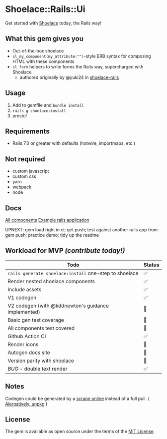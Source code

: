 # Shoelace::Rails::Ui
Get started with [Shoelace](https://shoelace.style/) today, the Rails way!

## What this gem gives you

* Out-of-the-box shoelace
* `sl_my_component(my_attribute:"")`-style ERB syntax for composing HTML with these components
* `sl_form` helpers to write forms the Rails way, supercharged with Shoelace      
  * authored originally by @yuki24 in [shoelace-rails](https://github.com/yuki24/shoelace-rails)

## Usage

1. Add to gemfile and `bundle install`
1. `rails g shoelace:install`
1. presto!

## Requirements
* Rails 7.0 or greater with defaults (hotwire, importmaps, etc.)

## Not required

* custom javascript
* custom css
* yarn
* webpack
* node

## Docs

[All components](#)
[Example rails application](https://github.com/Schwad/shoelace_rails_ui_test_application)

UPNEXT: gem load right in ci; get push; test against another rails app from gem push;
practice demo; tidy up the readme

## Workload for MVP _(contribute today!)_

| Todo  | Status |
| ------------- | ------------- |
| `rails generate shoelace:install` one-step to shoelace | ✅ |
| Render nested shoelace components  | ✅ |
| Include assets | ✅ |
| V1 codegen | ✅ |
| V2 codegen (with @kddnewton's guidance implemented) | 🔲 |
| Basic gen test coverage | 🔲 |
| All components test covered | 🔲 |
| Github Action CI | ✅ |
| Render icons  | 🔲  |
| Autogen docs site  | 🔲  |
| Version parity with shoelace  | 🔲  |
| *BUG* - double text render | ✅ |

## Notes

Codegen could be generated by a [scrape online](https://cdn.jsdelivr.net/npm/@shoelace-style/shoelace@2.0.0-beta.64/dist/components/alert/alert.d.ts) instead of a full pull. ( [Alernatively, unpkg](https://unpkg.com/) )

## License
The gem is available as open source under the terms of the [MIT License](https://opensource.org/licenses/MIT).
